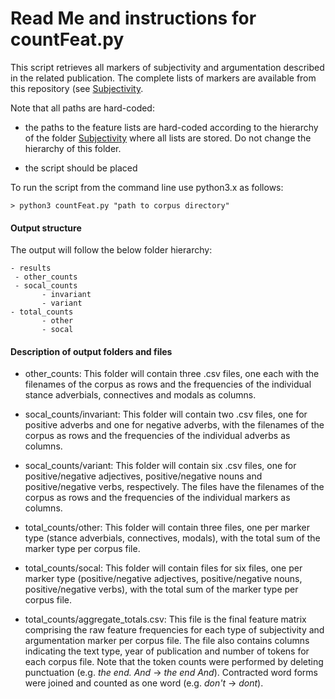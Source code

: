 # Read Me and instructions for countFeat.py


This script retrieves all markers of subjectivity and argumentation described in the related publication. The complete lists of markers are available from this repository (see [Subjectivity](compinion/Subjectivity). 

Note that all paths are hard-coded:

* the paths to the feature lists are hard-coded according to the hierarchy of the folder [Subjectivity](compinion/Subjectivity) where all lists are stored. Do not change the hierarchy of this folder. 

* the script should be placed


To run the script from the command line use python3.x as follows:

``` 
> python3 countFeat.py "path to corpus directory"
```

#### Output structure

The output will follow the below folder hierarchy:

	- results
 	 - other_counts
  	 - socal_counts
    	   - invariant
    	   - variant
  	- total_counts
    	   - other
    	   - socal

#### Description of output folders and files

* other_counts: This folder will contain three .csv files, one each with the filenames of the corpus as rows and the frequencies of the individual stance adverbials, connectives and modals as columns. 

* socal_counts/invariant: This folder will contain two .csv files, one for positive adverbs and one for negative adverbs, with the filenames of the corpus as rows and the frequencies of the individual adverbs as columns.

* socal_counts/variant: This folder will contain six .csv files, one for positive/negative adjectives, positive/negative nouns and positive/negative verbs, respectively. The files have the filenames of the corpus as rows and the frequencies of the individual markers as columns.

* total_counts/other: This folder will contain three files, one per marker type (stance adverbials, connectives, modals), with the total sum of the marker type per corpus file.

* total_counts/socal: This folder will contain files for six files, one per marker type (positive/negative adjectives, positive/negative nouns, positive/negative verbs), with the total sum of the marker type per corpus file. 

* total_counts/aggregate_totals.csv: This file is the final feature matrix comprising the raw feature frequencies for each type of subjectivity and argumentation marker per corpus file. The file also contains columns indicating the text type, year of publication and number of tokens for each corpus file. Note that the token counts were performed by deleting punctuation (e.g. *the end. And* -> *the end And*). Contracted word forms were joined and counted as one word (e.g. *don't* -> *dont*).
